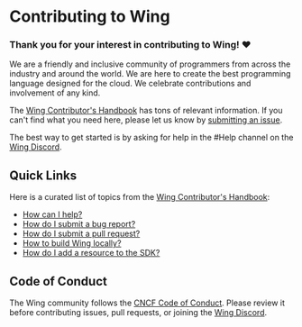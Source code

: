 # Contributing to Wing

### Thank you for your interest in contributing to Wing! ❤️

We are a friendly and inclusive community of programmers from across the
industry and around the world.  We are here to create the best programming
language designed for the cloud. We celebrate contributions and involvement of
any kind.

The [Wing Contributor's Handbook] has tons of relevant information. If you can't find what you need
here, please let us know by [submitting an issue].

The best way to get started is by asking for help in the #Help channel on
the [Wing Discord].

## Quick Links

Here is a curated list of topics from the [Wing Contributor's Handbook]:

* [How can I help?](https://www.winglang.io/contributing/)
* [How do I submit a bug report?](https://www.winglang.io/contributing/start-here/bugs)
* [How do I submit a pull request?](https://www.winglang.io/contributing/start-here/pull_requests)
* [How to build Wing locally?](https://www.winglang.io/contributing/start-here/development)
* [How do I add a resource to the SDK?](https://www.winglang.io/contributing/start-here/wingsdk)

## Code of Conduct

The Wing community follows the [CNCF Code of Conduct](https://github.com/cncf/foundation/blob/main/code-of-conduct.md). Please review it before contributing issues, pull requests, or joining the [Wing Discord].

[Wing Discord]: https://t.winglang.io/discord
[Wing Contributor's Handbook]: https://www.winglang.io/contributing/
[submitting an issue]: https://github.com/winglang/wing/issues/new
